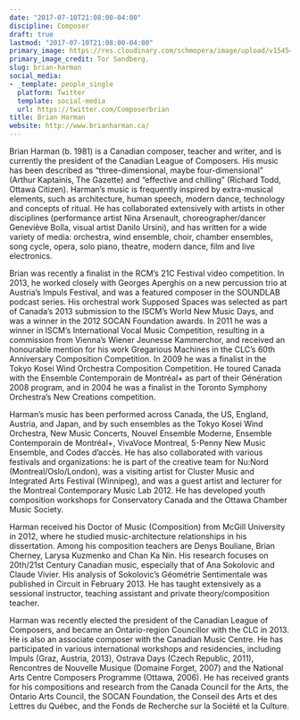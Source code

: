 ```yaml
---
date: "2017-07-10T21:08:00-04:00"
discipline: Composer
draft: true
lastmod: "2017-07-10T21:08:00-04:00"
primary_image: https://res.cloudinary.com/schmopera/image/upload/v1545409169/media/webhook-uploads/1499735212308/2017-07-08---Brian-Harman.jpg.jpg
primary_image_credit: Tor Sandberg.
slug: brian-harman
social_media:
- _template: people_single
  platform: Twitter
  template: social-media
  url: https://twitter.com/Composerbrian
title: Brian Harman
website: http://www.brianharman.ca/
---
```


Brian Harman (b. 1981) is a Canadian composer, teacher and writer, and is currently the president of the Canadian League of Composers. His music has been described as “three-dimensional, maybe four-dimensional” (Arthur Kaptainis, The Gazette) and “effective and chilling” (Richard Todd, Ottawa Citizen). Harman’s music is frequently inspired by extra-musical elements, such as architecture, human speech, modern dance, technology and concepts of ritual. He has collaborated extensively with artists in other disciplines (performance artist Nina Arsenault, choreographer/dancer Geneviève Bolla, visual artist Danilo Ursini), and has written for a wide variety of media: orchestra, wind ensemble, choir, chamber ensembles, song cycle, opera, solo piano, theatre, modern dance, film and live electronics.

Brian was recently a finalist in the RCM’s 21C Festival video competition. In 2013, he worked closely with Georges Aperghis on a new percussion trio at Austria’s Impuls Festival, and was a featured composer in the SOUNDLAB podcast series. His orchestral work Supposed Spaces was selected as part of Canada’s 2013 submission to the ISCM’s World New Music Days, and was a winner in the 2012 SOCAN Foundation awards. In 2011 he was a winner in ISCM’s International Vocal Music Competition, resulting in a commission from Vienna’s Wiener Jeunesse Kammerchor, and received an honourable mention for his work Gregarious Machines in the CLC’s 60th Anniversary Composition Competition. In 2009 he was a finalist in the Tokyo Kosei Wind Orchestra Composition Competition. He toured Canada with the Ensemble Contemporain de Montréal+ as part of their Génération 2008 program, and in 2004 he was a finalist in the Toronto Symphony Orchestra’s New Creations competition.

Harman’s music has been performed across Canada, the US, England, Austria, and Japan, and by such ensembles as the Tokyo Kosei Wind Orchestra, New Music Concerts, Nouvel Ensemble Moderne, Ensemble Contemporain de Montréal+, VivaVoce Montreal, 5-Penny New Music Ensemble, and Codes d’accès. He has also collaborated with various festivals and organizations: he is part of the creative team for Nu:Nord (Montreal/Oslo/London), was a visiting artist for Cluster Music and Integrated Arts Festival (Winnipeg), and was a guest artist and lecturer for the Montreal Contemporary Music Lab 2012. He has developed youth composition workshops for Conservatory Canada and the Ottawa Chamber Music Society.

Harman received his Doctor of Music (Composition) from McGill University in 2012, where he studied music-architecture relationships in his dissertation. Among his composition teachers are Denys Bouliane, Brian Cherney, Larysa Kuzmenko and Chan Ka Nin. His research focuses on 20th/21st Century Canadian music, especially that of Ana Sokolovic and Claude Vivier. His analysis of Sokolovic’s Géométrie Sentimentale was published in Circuit in February 2013. He has taught extensively as a sessional instructor, teaching assistant and private theory/composition teacher.

Harman was recently elected the president of the Canadian League of Composers, and became an Ontario-region Councillor with the CLC in 2013. He is also an associate composer with the Canadian Music Centre. He has participated in various international workshops and residencies, including Impuls (Graz, Austria, 2013), Ostrava Days (Czech Republic, 2011), Rencontres de Nouvelle Musique (Domaine Forget, 2007) and the National Arts Centre Composers Programme (Ottawa, 2006). He has received grants for his compositions and research from the Canada Council for the Arts, the Ontario Arts Council, the SOCAN Foundation, the Conseil des Arts et des Lettres du Québec, and the Fonds de Recherche sur la Société et la Culture.
